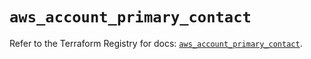 # `aws_account_primary_contact`

Refer to the Terraform Registry for docs: [`aws_account_primary_contact`](https://registry.terraform.io/providers/hashicorp/aws/6.6.0/docs/resources/account_primary_contact).
